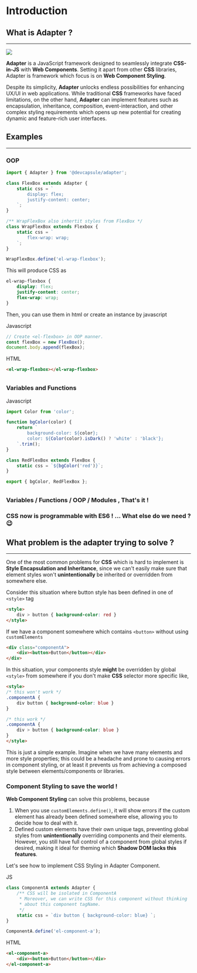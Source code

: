 # Introduction

## What is Adapter ?
---

<div class="aspect-ratio-21-9">
    <img src="./adapter.jpg">
</div>

**Adapter** is a JavaScript framework designed to seamlessly integrate
**CSS-in-JS** with **Web Components**. Setting it apart from other
**CSS** libraries, Adapter is framework which focus is on
**Web Component Styling**.

Despite its simplicity, **Adapter** unlocks endless possibilities
for enhancing UX/UI in web applications. While traditional **CSS** frameworks
have faced limitations, on the other hand, **Adapter** can implement features
such as encapsulation, inheritance, composition, event-interaction,
and other complex styling requirements which opens up new potential
for creating dynamic and feature-rich user interfaces.

## Examples
---

### OOP

```ts
import { Adapter } from '@devcapsule/adapter';

class FlexBox extends Adapter {
    static css = `
        display: flex;
        justify-content: center;
    `;
}

/** WrapFlexBox also inhertit styles from FlexBox */
class WrapFlexBox extends Flexbox {
    static css = `
        flex-wrap: wrap;
    `;
}

WrapFlexBox.define('el-wrap-flexbox');
```

This will produce CSS as

```css
el-wrap-flexbox {
    display: flex;
    justify-content: center;
    flex-wrap: wrap;
}

```

Then, you can use them in html or create an instance by javascript

<el-code-block>
<div el="bar-top-left">Javascript</div>

```js
// Create <el-flexbox> in OOP manner.
const flexBox = new FlexBox();
document.body.append(flexBox);
```
</el-code-block>

<el-code-block>
<div el="bar-top-left">HTML</div>

```html
<el-wrap-flexbox></el-wrap-flexbox>
```
</el-code-block>

<div style="margin-top: 2rem;"></div>

### Variables and Functions

<el-code-block>
<div el="bar-top-left">Javascript</div>

```ts
import Color from 'color';

function bgColor(color) {
    return `
        background-color: ${color};
        color: ${Color(color).isDark() ? 'white' : 'black'};
    `.trim();
}

class RedFlexBox extends FlexBox {
    static css = `${bgColor('red')}`;
}

export { bgColor, RedFlexBox };
```
</el-code-block>

<div style="margin-top: 2rem;"></div>

### Variables / Functions / OOP / Modules , That's it !

### CSS now is programmable with ES6 ! ... What else do we need ? 😉

## What problem is the adapter trying to solve ?
---

One of the most common problems for **CSS** which is hard to implement
is **Style Encapsulation and Inheritance**, since we can't easily make sure that element styles
won't **unintentionally** be inherited or overridden from somewhere else.

Consider this situation where button style has been defined
in one of `<style>` tag

```html
<style>
    div > button { background-color: red }
</style>
```

If we have a component somewhere which contains `<button>` without using
`customElements`

```html
<div class="componentA">
    <div><button>Button</button></div>
</div>
```

In this situation, your components style **might** be overridden by
global `<style>` from somewhere if you don't make **CSS** selector
more specific like,

```html
<style>
/* this won't work */
.componentA {
    div button { background-color: blue }
}

/* this work */
.componentA {
    div > button { background-color: blue }
}
</style>
```
This is just a simple example. Imagine when we have many elements
and more style properties; this could be a headache
and prone to causing errors in component styling,
or at least it prevents us from achieving a composed style
between elements/components or libraries.

### Component Styling to save the world !

**Web Component Styling** can solve this problems, because
1. When you use `customElements.define()`, it will show errors
   if the custom element has already been defined somewhere else,
   allowing you to decide how to deal with it.
2. Defined custom elements have their own unique tags,
   preventing global styles from **unintentionally** overriding components
   and their elements. However, you still have full control of a component
   from global styles if desired, making it ideal for theming
   which **Shadow DOM lacks this features**.


Let's see how to implement CSS Styling in Adapter Component.

<el-code-block>
<div el="bar-top-left">JS</div>

```js
class ComponentA extends Adapter {
    /** CSS will be isolated in ComponentA
     * Moreover, we can write CSS for this component without thinking
     * about this component tagName.
     */
    static css = `div button { background-color: blue} `;
}

ComponentA.define('el-component-a');
```
</el-code-block>

<el-code-block>
<div el="bar-top-left">HTML</div>

```html
<el-component-a>
    <div><button>Button</button></div>
</el-component-a>
```

</el-code-block>